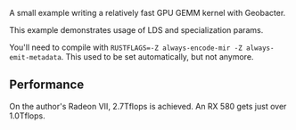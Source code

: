 A small example writing a relatively fast GPU GEMM kernel with Geobacter.

This example demonstrates usage of LDS and specialization params.

You'll need to compile with `RUSTFLAGS=-Z always-encode-mir -Z always-emit-metadata`. 
This used to be set automatically, but not anymore.

## Performance

On the author's Radeon VII, 2.7Tflops is achieved. An RX 580 gets just over 1.0Tflops.
